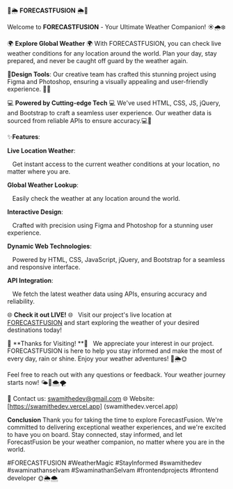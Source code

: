  
🌟🌦️ **FORECASTFUSION** 🌦️🌟

Welcome to **FORECASTFUSION** - Your Ultimate Weather Companion! ☀️🌧️❄️

🌍 **Explore Global Weather** 🌍
With FORECASTFUSION, you can check live weather conditions for any location around the world. Plan your day, stay prepared, and never be caught off guard by the weather again. 

🎨**Design Tools**:
Our creative team has crafted this stunning project using Figma and Photoshop, ensuring a visually appealing and user-friendly experience. 🎨✨

💻 **Powered by Cutting-edge Tech** 💻
We've used HTML, CSS, JS, jQuery, and Bootstrap to craft a seamless user experience. Our weather data is sourced from reliable APIs to ensure accuracy.💻🚀

✨**Features**:

**Live Location Weather**: 

&nbsp;&nbsp; Get instant access to the current weather conditions at your location, no matter where you are.

**Global Weather Lookup**:

&nbsp;&nbsp; Easily check the weather at any location around the world.

**Interactive Design**: 

&nbsp;&nbsp; Crafted with precision using Figma and Photoshop for a stunning user experience.

**Dynamic Web Technologies**:

&nbsp;&nbsp; Powered by HTML, CSS, JavaScript, jQuery, and Bootstrap for a seamless and responsive interface.

**API Integration**:

&nbsp;&nbsp; We fetch the latest weather data using APIs, ensuring accuracy and reliability.

🌐 **Check it out LIVE!** 🌐
&nbsp; Visit our project's live location at [FORECASTFUSION](https://forecastfusion-swamithedev.vercel.app/) and start exploring the weather of your desired destinations today!

🙌 **Thanks for Visiting! **🙌
&nbsp; We appreciate your interest in our project. FORECASTFUSION is here to help you stay informed and make the most of every day, rain or shine. Enjoy your weather adventures! 🌈🌦️🌞

Feel free to reach out with any questions or feedback. Your weather journey starts now! 🌤️🌈🌨️🌪️

📧 Contact us: [swamithedev@gmail.com](swamithedev@gmail.com)
🌐 Website: [https://swamithedev.vercel.app] (swamithedev.vercel.app)

**Conclusion**
Thank you for taking the time to explore ForecastFusion. We're committed to delivering exceptional weather experiences, and we're excited to have you on board. Stay connected, stay informed, and let ForecastFusion be your weather companion, no matter where you are in the world.

#FORECASTFUSION #WeatherMagic #StayInformed #swamithedev #swaminathanselvam #SwaminathanSelvam #frontendprojects #frontend developer 🌞🌦️🌨️
